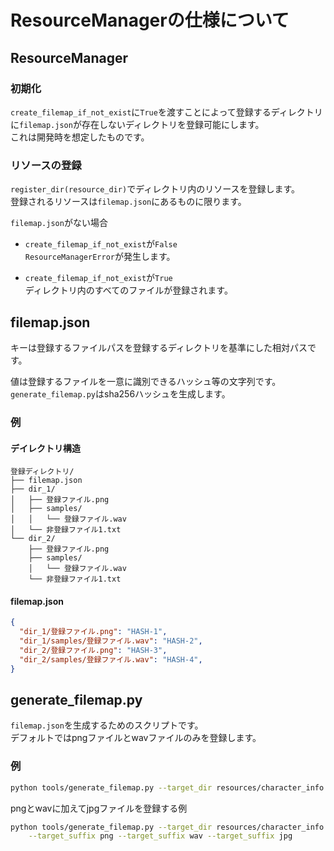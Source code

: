 # ResourceManagerの仕様について

## ResourceManager

### 初期化

`create_filemap_if_not_exist`に`True`を渡すことによって登録するディレクトリに`filemap.json`が存在しないディレクトリを登録可能にします。  
これは開発時を想定したものです。

### リソースの登録

`register_dir(resource_dir)`でディレクトリ内のリソースを登録します。  
登録されるリソースは`filemap.json`にあるものに限ります。

`filemap.json`がない場合
- `create_filemap_if_not_exist`が`False`  
`ResourceManagerError`が発生します。

- `create_filemap_if_not_exist`が`True`  
ディレクトリ内のすべてのファイルが登録されます。

## filemap.json

キーは登録するファイルパスを登録するディレクトリを基準にした相対パスです。

値は登録するファイルを一意に識別できるハッシュ等の文字列です。  
`generate_filemap.py`はsha256ハッシュを生成します。

### 例

#### デイレクトリ構造

```
登録ディレクトリ/
├── filemap.json
├── dir_1/
│   ├── 登録ファイル.png
│   ├── samples/
│   │   └── 登録ファイル.wav
│   └── 非登録ファイル1.txt
└── dir_2/
    ├── 登録ファイル.png
    ├── samples/
    │   └── 登録ファイル.wav
    └── 非登録ファイル1.txt
```

#### filemap.json

```json
{
  "dir_1/登録ファイル.png": "HASH-1",
  "dir_1/samples/登録ファイル.wav": "HASH-2",
  "dir_2/登録ファイル.png": "HASH-3",
  "dir_2/samples/登録ファイル.wav": "HASH-4",
}
```

## generate_filemap.py

`filemap.json`を生成するためのスクリプトです。  
デフォルトではpngファイルとwavファイルのみを登録します。

### 例

```bash
python tools/generate_filemap.py --target_dir resources/character_info
```

pngとwavに加えてjpgファイルを登録する例
```bash
python tools/generate_filemap.py --target_dir resources/character_info \
    --target_suffix png --target_suffix wav --target_suffix jpg
```
